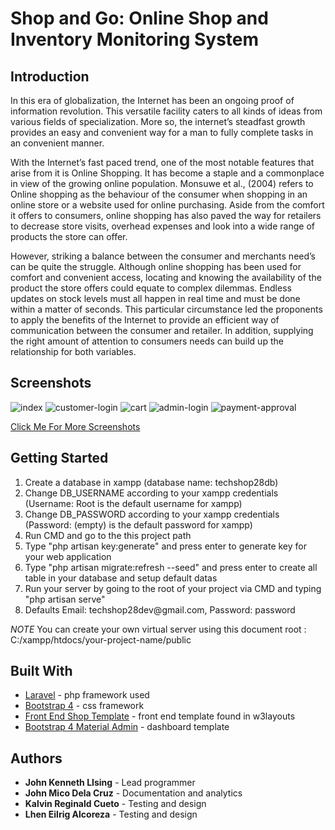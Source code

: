 # Shop and Go: Online Shop and Inventory Monitoring System

## Introduction
In this era of globalization, the Internet has been an ongoing proof of information revolution. This versatile facility caters to all kinds of ideas from various fields of specialization. More so, the internet’s steadfast growth provides an easy and convenient way for a man to fully complete tasks in an convenient manner. 

With the Internet’s fast paced trend, one of the most notable features that arise from it is Online Shopping. It has become a staple and a commonplace in view of the growing online population. Monsuwe et al., (2004) refers to Online shopping as the behaviour of the consumer when shopping in an online store or a website used for online purchasing. Aside from the comfort it offers to consumers, online shopping has also paved the way for retailers to decrease store visits, overhead expenses and look into a wide range of products the store can offer.

However, striking a balance between the consumer and merchants need’s can be quite the struggle. Although online shopping has been used for comfort and convenient access, locating and knowing the availability of the product the store offers could equate to complex dilemmas.  Endless updates on stock levels must all happen in real time and must be done within a matter of seconds. This particular circumstance led the proponents to apply the benefits of the Internet to provide an efficient way of communication between the consumer and retailer. In addition, supplying the right amount of attention to consumers needs can build up the relationship for both variables.

## Screenshots
![index](https://user-images.githubusercontent.com/32229808/38841955-a660da1a-4219-11e8-84e0-c7ebfff3e908.png)
![customer-login](https://user-images.githubusercontent.com/32229808/38841971-bd00c58c-4219-11e8-8a8e-e74503628e65.png)
![cart](https://user-images.githubusercontent.com/32229808/38841964-b3d70e30-4219-11e8-8882-e55f715a4317.png)
![admin-login](https://user-images.githubusercontent.com/32229808/38841959-ac7bbeec-4219-11e8-83e3-90bbc54ec9e8.png)
![payment-approval](https://user-images.githubusercontent.com/32229808/38841990-dac8736c-4219-11e8-837c-bc292247ae42.png)

[Click Me For More Screenshots](https://photos.app.goo.gl/R4oDCNJLCNxeMpn03)

## Getting Started
1) Create a database in xampp (database name: techshop28db)
2) Change DB_USERNAME according to your xampp credentials (Username: Root is the default username for xampp)
3) Change DB_PASSWORD according to your xampp credentials (Password: (empty) is the default password for xampp)
4) Run CMD and go to the this project path
5) Type "php artisan key:generate" and press enter to generate key for your web application
6) Type "php artisan migrate:refresh --seed" and press enter to create all table in your database and setup default datas
7) Run your server by going to the root of your project via CMD and typing "php artisan serve"
8) Defaults Email: techshop28dev@<span></span>gmail.com, Password: password

*NOTE*
You can create your own virtual server using this document root : C:/xampp/htdocs/your-project-name/public

## Built With
* [Laravel](https://github.com/laravel/laravel) - php framework used
* [Bootstrap 4](https://github.com/twbs/bootstrap/tree/v4-dev) - css framework
* [Front End Shop Template](https://w3layouts.com/) - front end template found in w3layouts 
* [Bootstrap 4 Material Admin](https://bootstrapious.com/p/admin-template) - dashboard template 

## Authors
* **John Kenneth LIsing** - Lead programmer
* **John Mico Dela Cruz** - Documentation and analytics
* **Kalvin Reginald Cueto** - Testing and design
* **Lhen Eilrig Alcoreza** - Testing and design
